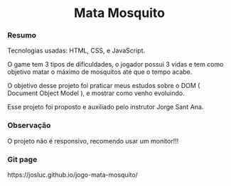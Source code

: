 <h1 align="center"> <strong>Mata Mosquito</strong> </h1>

<h3 align="left"> <strong>Resumo</strong> </h3>
<p align="left">
Tecnologias usadas: HTML, CSS, e JavaScript.
</p>
<p> 
O game tem 3 tipos de dificuldades, o jogador possui 3 vidas e tem como objetivo matar o máximo de mosquitos até que o tempo acabe.
</p>
<p> 
O objetivo desse projeto foi praticar meus estudos sobre o DOM ( Document Object Model ), e mostrar como venho evoluindo.
</p>
<p> 
Esse projeto foi proposto e auxiliado pelo instrutor Jorge Sant Ana.
</p>

<h3 align="left"> <strong>Observação</strong> </h3>
<p> 
O projeto não é responsivo, recomendo usar um monitor!!!
</p>

<h3 align="left"> <strong>Git page</strong> </h3>
https://josluc.github.io/jogo-mata-mosquito/
